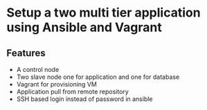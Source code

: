 <!-- @format -->

# Setup a two multi tier application using Ansible and Vagrant

## Features

- A control node
- Two slave node one for application and one for database
- Vagrant for provisioning VM
- Application pull from remote repository
- SSH based login instead of password in ansible
